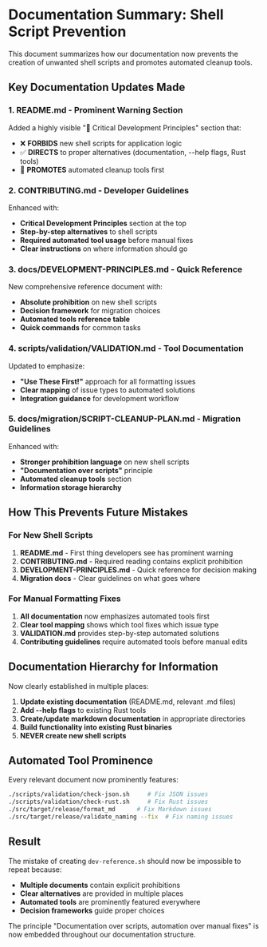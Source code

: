 # Documentation Summary: Shell Script Prevention

This document summarizes how our documentation now prevents the creation of
unwanted shell scripts and promotes automated cleanup tools.

## Key Documentation Updates Made

### 1. README.md - Prominent Warning Section

Added a highly visible "🚨 Critical Development Principles" section that:

- ❌ **FORBIDS** new shell scripts for application logic
- ✅ **DIRECTS** to proper alternatives (documentation, --help flags, Rust
  tools)
- 🔧 **PROMOTES** automated cleanup tools first

### 2. CONTRIBUTING.md - Developer Guidelines

Enhanced with:

- **Critical Development Principles** section at the top
- **Step-by-step alternatives** to shell scripts
- **Required automated tool usage** before manual fixes
- **Clear instructions** on where information should go

### 3. docs/DEVELOPMENT-PRINCIPLES.md - Quick Reference

New comprehensive reference document with:

- **Absolute prohibition** on new shell scripts
- **Decision framework** for migration choices
- **Automated tools reference table**
- **Quick commands** for common tasks

### 4. scripts/validation/VALIDATION.md - Tool Documentation

Updated to emphasize:

- **"Use These First!"** approach for all formatting issues
- **Clear mapping** of issue types to automated solutions
- **Integration guidance** for development workflow

### 5. docs/migration/SCRIPT-CLEANUP-PLAN.md - Migration Guidelines

Enhanced with:

- **Stronger prohibition language** on new shell scripts
- **"Documentation over scripts"** principle
- **Automated cleanup tools** section
- **Information storage hierarchy**

## How This Prevents Future Mistakes

### For New Shell Scripts

1. **README.md** - First thing developers see has prominent warning
2. **CONTRIBUTING.md** - Required reading contains explicit prohibition
3. **DEVELOPMENT-PRINCIPLES.md** - Quick reference for decision making
4. **Migration docs** - Clear guidelines on what goes where

### For Manual Formatting Fixes

1. **All documentation** now emphasizes automated tools first
2. **Clear tool mapping** shows which tool fixes which issue type
3. **VALIDATION.md** provides step-by-step automated solutions
4. **Contributing guidelines** require automated tools before manual edits

## Documentation Hierarchy for Information

Now clearly established in multiple places:

1. **Update existing documentation** (README.md, relevant .md files)
2. **Add --help flags** to existing Rust tools
3. **Create/update markdown documentation** in appropriate directories
4. **Build functionality into existing Rust binaries**
5. **NEVER create new shell scripts**

## Automated Tool Prominence

Every relevant document now prominently features:

```bash
./scripts/validation/check-json.sh     # Fix JSON issues
./scripts/validation/check-rust.sh     # Fix Rust issues
./src/target/release/format_md      # Fix Markdown issues
./src/target/release/validate_naming --fix  # Fix naming issues
```

## Result

The mistake of creating `dev-reference.sh` should now be impossible to repeat
because:

- **Multiple documents** contain explicit prohibitions
- **Clear alternatives** are provided in multiple places
- **Automated tools** are prominently featured everywhere
- **Decision frameworks** guide proper choices

The principle "Documentation over scripts, automation over manual fixes" is now
embedded throughout our documentation structure.
